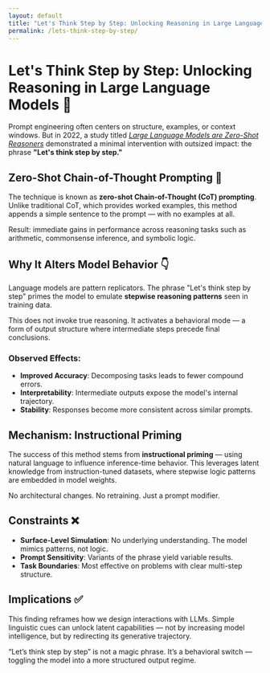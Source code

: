 ```yaml
---
layout: default
title: "Let's Think Step by Step: Unlocking Reasoning in Large Language Models"
permalink: /lets-think-step-by-step/
---
```


# Let's Think Step by Step: Unlocking Reasoning in Large Language Models 🤖

Prompt engineering often centers on structure, examples, or context windows. But in 2022, a study titled [*Large Language Models are Zero-Shot Reasoners*](https://arxiv.org/abs/2205.11916) demonstrated a minimal intervention with outsized impact: the phrase **"Let's think step by step."**

## Zero-Shot Chain-of-Thought Prompting 🎯

The technique is known as **zero-shot Chain-of-Thought (CoT) prompting**. Unlike traditional CoT, which provides worked examples, this method appends a simple sentence to the prompt — with no examples at all.

Result: immediate gains in performance across reasoning tasks such as arithmetic, commonsense inference, and symbolic logic.

## Why It Alters Model Behavior 👇

Language models are pattern replicators. The phrase "Let's think step by step" primes the model to emulate **stepwise reasoning patterns** seen in training data.

This does not invoke true reasoning. It activates a behavioral mode — a form of output structure where intermediate steps precede final conclusions.

### Observed Effects: 
- **Improved Accuracy**: Decomposing tasks leads to fewer compound errors.
- **Interpretability**: Intermediate outputs expose the model's internal trajectory.
- **Stability**: Responses become more consistent across similar prompts.

## Mechanism: Instructional Priming

The success of this method stems from **instructional priming** — using natural language to influence inference-time behavior. This leverages latent knowledge from instruction-tuned datasets, where stepwise logic patterns are embedded in model weights.

No architectural changes. No retraining. Just a prompt modifier.

## Constraints ❌

- **Surface-Level Simulation**: No underlying understanding. The model mimics patterns, not logic.
- **Prompt Sensitivity**: Variants of the phrase yield variable results.
- **Task Boundaries**: Most effective on problems with clear multi-step structure.

## Implications ✅

This finding reframes how we design interactions with LLMs. Simple linguistic cues can unlock latent capabilities — not by increasing model intelligence, but by redirecting its generative trajectory.

“Let’s think step by step” is not a magic phrase. It’s a behavioral switch — toggling the model into a more structured output regime.
